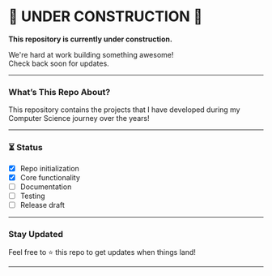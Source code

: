 # 🚧 UNDER CONSTRUCTION 🚧

**This repository is currently under construction.**

We're hard at work building something awesome!  
Check back soon for updates.

---

###  What’s This Repo About?
  
This repository contains the projects that I have developed during my Computer Science journey over the years!

---

### ⏳ Status

- [X] Repo initialization
- [X] Core functionality
- [ ] Documentation
- [ ] Testing
- [ ] Release draft

---

###  Stay Updated

Feel free to ⭐ this repo to get updates when things land!

---

<!--

###  License

*(If you've already chosen a license, note it here—for example, MIT, Apache 2.0, etc.)*




# My Computer Science Projects
education over the years.

## Projects
- Project 1: Particle System (Interactive particle simulator)
    This code is written in Python using the Pygame library. </br>
    The simulator allows users to simulate the behavior of particles in a virtual environment with various forces, including gravity and repulsion. The program also allows users to push particles away from the mouse cursor and visualize the particles on the screen. The simulator includes several configurable parameters such as screen dimensions, particle capacity, and colors.

- Project 2: Pong
    This code implements the classic game Pong using the turtle module in Python. </br>
    The game includes two paddles, a ball, and a score counter. The ball's speed increases over time, and the game can be exited by pressing the escape key. A function is defined to increase the ball's speed as the game progresses. The code also includes commented out code that could be used to implement a "shoot" functionality.

- Project 3: PHPClicker Game
    This code consists of a clicker game made using HTML/CSS/JS and PHP.
    This game lets a player save their progress to the webserver and then load it from anywhere after creating an account. Currently the PHP database is hosted locally for testing purposes and prevention of malicious attacks, but can be easily adjusted to work on any database by altering the Connect.php file.

- Project 4: Pacman
    This code is written in Python using the Pygame library. </br>
    [To be Updated]

- Project 5: Multiplayer Game (Next in Queue)
  [To be Updated]

## Technologies Used

- HTML/CSS/JavaScript
- Python
- Machine Learning
- Godot
- PHP

## How to Run

1. Clone the repository.
2. Navigate to the project directory.
3. Run the appropriate file with the correct compiler.
-->
